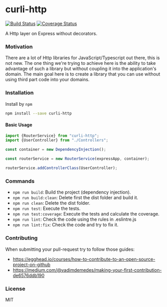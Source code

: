# curli-http

[![Build Status](https://travis-ci.org/CarlosCraviotto/curli-http.svg?branch=master)](https://travis-ci.com/github/CarlosCraviotto/curli-http)
[![Coverage Status](https://coveralls.io/repos/github/CarlosCraviotto/curli-http/badge.svg?branch=master&cach=ff)](https://coveralls.io/github/CarlosCraviotto/curli-http?branch=master)


A Http layer on Express without decorators.

### Motivation
There are a lot of Http libraries for JavaScript/Typescript out there, this is not new.  The one thing we're trying to achieve here is the ability to take advantage of such a library but without coupling it into the application's domain. The main goal here is to create a library that you can use without using third part code into your domains.

### Installation

Install by `npm`

```sh
npm install --save curli-http
```
#### Basic Usage

```typescript
import {RouterService} from "curli-http";
import {UserController} from "./Controllers";

const container = new DependencyInjection();

const routerService = new RouterService(expressApp, container);

routerService.addControllerClass(UserController);

```



### Commands

 - `npm run build`: Build the project (dependency injection).
 - `npm run build:clean`: Delete first the dist folder and build it.
 - `npm run clean`: Delete the dist folder.
 - `npm run test`: Execute the tests.
 - `npm run test:coverage`:  Execute the tests and calculate the coverage.
 - `npm run lint`: Check the code using the rules in .eslintre.js
 - `npm run lint:fix`: Check the code and try to fix it.





### Contributing

When submitting your pull-request try to follow those guides:

- https://egghead.io/courses/how-to-contribute-to-an-open-source-project-on-github
- https://medium.com/@vadimdemedes/making-your-first-contribution-de6576ddb190



### License

MIT